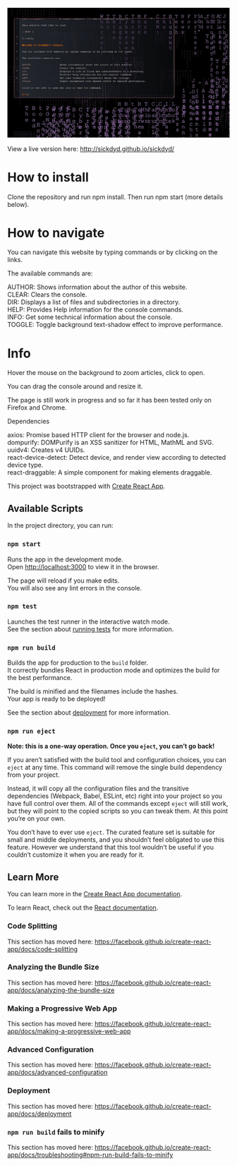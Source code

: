 
![Alt text](/shot.jpg?raw=true "Screenshot")

View a live version here: http://sickdyd.github.io/sickdyd/

# How to install

Clone the repository and run npm install. Then run npm start (more details below).

# How to navigate
 
You can navigate this website by typing commands or by clicking on the links.
 
The available commands are:
 
AUTHOR: Shows information about the author of this website.<br />
CLEAR: Clears the console.<br />
DIR: Displays a list of files and subdirectories in a directory.<br />
HELP: Provides Help information for the console commands.<br />
INFO: Get some technical information about the console.<br />
TOGGLE: Toggle background text-shadow effect to improve performance.<br />

# Info

Hover the mouse on the background to zoom articles, click to open.
 
You can drag the console around and resize it.
 
The page is still work in progress and so far it has been tested only on Firefox and Chrome.
 
Dependencies
 
axios: Promise based HTTP client for the browser and node.js.<br />
dompurify: DOMPurify is an XSS sanitizer for HTML, MathML and SVG.<br />
uuidv4: Creates v4 UUIDs.<br />
react-device-detect: Detect device, and render view according to detected device type.<br />
react-draggable: A simple component for making elements draggable.<br />

This project was bootstrapped with [Create React App](https://github.com/facebook/create-react-app).

## Available Scripts

In the project directory, you can run:

### `npm start`

Runs the app in the development mode.<br />
Open [http://localhost:3000](http://localhost:3000) to view it in the browser.

The page will reload if you make edits.<br />
You will also see any lint errors in the console.

### `npm test`

Launches the test runner in the interactive watch mode.<br />
See the section about [running tests](https://facebook.github.io/create-react-app/docs/running-tests) for more information.

### `npm run build`

Builds the app for production to the `build` folder.<br />
It correctly bundles React in production mode and optimizes the build for the best performance.

The build is minified and the filenames include the hashes.<br />
Your app is ready to be deployed!

See the section about [deployment](https://facebook.github.io/create-react-app/docs/deployment) for more information.

### `npm run eject`

**Note: this is a one-way operation. Once you `eject`, you can’t go back!**

If you aren’t satisfied with the build tool and configuration choices, you can `eject` at any time. This command will remove the single build dependency from your project.

Instead, it will copy all the configuration files and the transitive dependencies (Webpack, Babel, ESLint, etc) right into your project so you have full control over them. All of the commands except `eject` will still work, but they will point to the copied scripts so you can tweak them. At this point you’re on your own.

You don’t have to ever use `eject`. The curated feature set is suitable for small and middle deployments, and you shouldn’t feel obligated to use this feature. However we understand that this tool wouldn’t be useful if you couldn’t customize it when you are ready for it.

## Learn More

You can learn more in the [Create React App documentation](https://facebook.github.io/create-react-app/docs/getting-started).

To learn React, check out the [React documentation](https://reactjs.org/).

### Code Splitting

This section has moved here: https://facebook.github.io/create-react-app/docs/code-splitting

### Analyzing the Bundle Size

This section has moved here: https://facebook.github.io/create-react-app/docs/analyzing-the-bundle-size

### Making a Progressive Web App

This section has moved here: https://facebook.github.io/create-react-app/docs/making-a-progressive-web-app

### Advanced Configuration

This section has moved here: https://facebook.github.io/create-react-app/docs/advanced-configuration

### Deployment

This section has moved here: https://facebook.github.io/create-react-app/docs/deployment

### `npm run build` fails to minify

This section has moved here: https://facebook.github.io/create-react-app/docs/troubleshooting#npm-run-build-fails-to-minify
